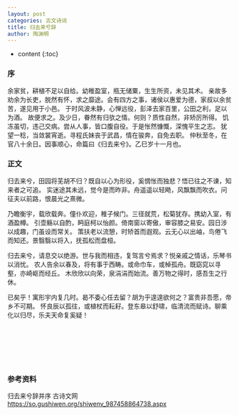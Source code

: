```yaml
---
layout: post
categories: 古文诗词
title: 归去来兮辞 
author: 陶渊明
---
```

* content
{:toc}

### 序

余家贫，耕植不足以自给。幼稚盈室，瓶无储粟，生生所资，未见其术。
亲故多劝余为长吏，脱然有怀，求之靡途。会有四方之事，诸侯以惠爱为德，家叔以余贫苦，遂见用于小邑。
于时风波未静，心惮远役，彭泽去家百里，公田之利，足以为酒。
故便求之。及少日，眷然有归欤之情。何则？质性自然，非矫厉所得。
饥冻虽切，违己交病。尝从人事，皆口腹自役。于是怅然慷慨，深愧平生之志。
犹望一稔，当敛裳宵逝。寻程氏妹丧于武昌，情在骏奔，自免去职。
仲秋至冬，在官八十余日。因事顺心，命篇曰《归去来兮》。乙巳岁十一月也。

### 正文

归去来兮，田园将芜胡不归？既自以心为形役，奚惆怅而独悲？悟已往之不谏，知来者之可追。
实迷途其未远，觉今是而昨非。舟遥遥以轻飏，风飘飘而吹衣。问征夫以前路，恨晨光之熹微。

乃瞻衡宇，载欣载奔。僮仆欢迎，稚子候门。三径就荒，松菊犹存。携幼入室，有酒盈樽。
引壶觞以自酌，眄庭柯以怡颜。倚南窗以寄傲，审容膝之易安。园日涉以成趣，门虽设而常关。
策扶老以流憩，时矫首而遐观。云无心以出岫，鸟倦飞而知还。景翳翳以将入，抚孤松而盘桓。

归去来兮，请息交以绝游。世与我而相违，复驾言兮焉求？悦亲戚之情话，乐琴书以消忧。
农人告余以春及，将有事于西畴。或命巾车，或棹孤舟。既窈窕以寻壑，亦崎岖而经丘。
木欣欣以向荣，泉涓涓而始流。善万物之得时，感吾生之行休。

已矣乎！寓形宇内复几时。曷不委心任去留？胡为乎遑遑欲何之？富贵非吾愿，帝乡不可期。
怀良辰以孤往，或植杖而耘耔。登东皋以舒啸，临清流而赋诗。聊乘化以归尽，乐夫天命复奚疑！

<br/><br/><br/><br/><br/>
### 参考资料

归去来兮辞并序  古诗文网 <https://so.gushiwen.org/shiwenv_987458864738.aspx>

